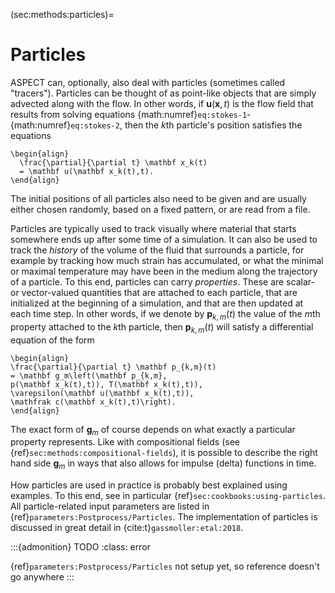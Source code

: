 (sec:methods:particles)=
# Particles

ASPECT can, optionally, also deal with
particles (sometimes called "tracers"). Particles can be thought
of as point-like objects that are simply advected along with the flow. In
other words, if $\mathbf u(\mathbf x,t)$ is the flow field that results from
solving equations {math:numref}`eq:stokes-1`-{math:numref}`eq:stokes-2`, then the
$k$th particle's position satisfies the equations
```{math}
\begin{align}
  \frac{\partial}{\partial t} \mathbf x_k(t)
  = \mathbf u(\mathbf x_k(t),t).
\end{align}
```
The initial positions of all
particles also need to be given and are usually either chosen randomly, based
on a fixed pattern, or are read from a file.

Particles are typically used to track visually where material that starts
somewhere ends up after some time of a simulation. It can also be used to
track the *history* of the volume of the fluid that surrounds a particle, for
example by tracking how much strain has accumulated, or what the minimal or
maximal temperature may have been in the medium along the trajectory of a
particle. To this end, particles can carry *properties*. These are scalar- or
vector-valued quantities that are attached to each particle, that are
initialized at the beginning of a simulation, and that are then updated at
each time step. In other words, if we denote by $\mathbf p_{k,m}(t)$ the value
of the $m$th property attached to the $k$th particle, then
$\mathbf p_{k,m}(t)$ will satisfy a differential equation of the form
```{math}
\begin{align}
\frac{\partial}{\partial t} \mathbf p_{k,m}(t)
= \mathbf g_m\left(\mathbf p_{k,m},
p(\mathbf x_k(t),t)), T(\mathbf x_k(t),t)),
\varepsilon(\mathbf u(\mathbf x_k(t),t)),
\mathfrak c(\mathbf x_k(t),t)\right).
\end{align}
```
The exact form of
$\mathbf g_m$ of course depends on what exactly a particular property
represents. Like with compositional fields (see {ref}`sec:methods:compositional-fields`), it is
possible to describe the right hand side $\mathbf g_m$ in ways that also
allows for impulse (delta) functions in time.

How particles are used in practice is probably best explained using examples.
To this end, see in particular {ref}`sec:cookbooks:using-particles`. All particle-related
input parameters are listed in
{ref}`parameters:Postprocess/Particles`. The implementation of
particles is discussed in great detail in {cite:t}`gassmoller:etal:2018`.

:::{admonition} TODO
:class: error

{ref}`parameters:Postprocess/Particles` not setup yet, so reference doesn't go anywhere
:::
